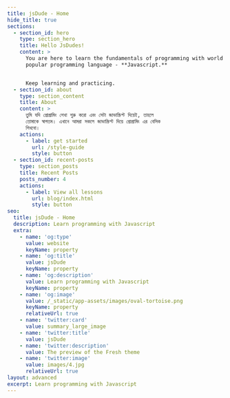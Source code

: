 ```yaml
---
title: jsDude - Home
hide_title: true
sections:
  - section_id: hero
    type: section_hero
    title: Hello JsDudes!
    content: >
      You are here to learn the fundamentals of programming with world's most
      popular programming language - **Javascript.**


      Keep learning and practicing.
  - section_id: about
    type: section_content
    title: About
    content: >
      তুমি যদি প্রোগ্রামিং শেখা শুরু করো এবং সেটা জাভাস্ক্রিপ্ট দিয়েই, তাহলে
      তোমাকে স্বাগতম। এখানে আমরা সকলে জাভাস্ক্রিপ্ট দিয়ে প্রোগ্রামিং এর বেসিক
      শিখবো।
    actions:
      - label: get started
        url: /style-guide
        style: button
  - section_id: recent-posts
    type: section_posts
    title: Recent Posts
    posts_number: 4
    actions:
      - label: View all lessons
        url: blog/index.html
        style: button
seo:
  title: jsDude - Home
  description: Learn programming with Javascript
  extra:
    - name: 'og:type'
      value: website
      keyName: property
    - name: 'og:title'
      value: jsDude
      keyName: property
    - name: 'og:description'
      value: Learn programming with Javascript
      keyName: property
    - name: 'og:image'
      value: /_static/app-assets/images/oval-tortoise.png
      keyName: property
      relativeUrl: true
    - name: 'twitter:card'
      value: summary_large_image
    - name: 'twitter:title'
      value: jsDude
    - name: 'twitter:description'
      value: The preview of the Fresh theme
    - name: 'twitter:image'
      value: images/4.jpg
      relativeUrl: true
layout: advanced
excerpt: Learn programming with Javascript
---
```


